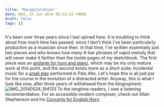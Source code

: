 ```yaml
---
title: 'Recapitulation'
date: Wed, 25 Jun 2014 05:53:23 +0000
draft: false
tags: []
---
```


It's been over three years since I last opined here. It is troubling to think about how much time has passed, since I don't think I've been particularly productive as a musician since then. In that time, I've written essentially just two pieces and who knows how many 8-bar phrases of vapid melody that will never make it farther than the inside pages of my sketchbook. The first piece was an [andante for horn and piano](https://www.youtube.com/watch?v=51PzOuaIt2k "Andante for Horn and Piano, Alex Chao"), which may be my only mature work at this point, and the second exists more as a short suite: incidental music for a [small play](http://www.mynameisrichardrozen.com "My Name is Richard Rozen") performed in Palo Alto. Let's hope this is all just par for the course in the evolution of a distracted artist. Anyway, this is what I look like now, after three years of withdrawal from the blogosphere: ![IMG_20140524_194133](https://alexchaocom.files.wordpress.com/2021/07/325dd-img_20140524_194133.jpg?w=1024&h=768) To the longtime readers, I owe a listening recommendation. For an accessible modern composer, check out Allan Stephenson and his [Concerto for English Horn](https://www.youtube.com/watch?v=WEfvNJYavL0 "Allan Stephenson - Concerto for English Horn").
